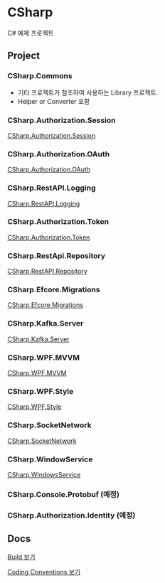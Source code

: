 # CSharp

C# 예제 프로젝트

## Project

### CSharp.Commons

- 기타 프로젝트가 참조하여 사용하는 Library 프로젝트.
- Helper or Converter 포함

### CSharp.Authorization.Session

[CSharp.Authorization.Session](docs/CSHARP.AUTHORIZATION.SESSION.md)

### CSharp.Authorization.OAuth

[CSharp.Authorization.OAuth](docs/CSHARP.AUTHORIZATION.OAUTH.md)

### CSharp.RestAPI.Logging

[CSharp.RestAPI.Logging](docs/CSHARP.RESTAPI.LOGGING.md)

### CSharp.Authorization.Token

[CSharp.Authorization.Token](docs/CSHARP.AUTHORIZATION.TOKEN.md)

### CSharp.RestApi.Repository

[CSharp.RestAPI.Repository](docs/CSHARP.AUTHORIZATION.TOKEN.md)

### CSharp.Efcore.Migrations

[CSharp.Efcore.Migrations](docs/CSHARP.RESTAPI.REPOSITORY.md)

### CSharp.Kafka.Server

[CSharp.Kafka.Server](docs/CSHARP.KAFKA.SERVER.md)

### CSharp.WPF.MVVM

[CSharp.WPF.MVVM](docs/CSHARP.WPF.MVVM.md)

### CSharp.WPF.Style

[CSharp.WPF.Style](docs/CSHARP.WPF.STYLE.md)

### CSharp.SocketNetwork

[CSharp.SocketNetwork](docs/CSHARP.SOCKETNETWORK.md)

### CSharp.WindowService
[CSharp.WindowsService](docs/CSHARP.WINDOWSSERVICE.md)

### CSharp.Console.Protobuf (예정)

### CSharp.Authorization.Identity (예정)

## Docs

[Build 보기](docs/BUILD.md)

[Coding Conventions 보기](docs/CONVENTIONS.md)
